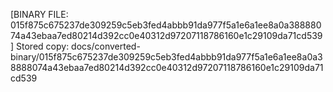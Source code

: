[BINARY FILE: 015f875c675237de309259c5eb3fed4abbb91da977f5a1e6a1ee8a0a38888074a43ebaa7ed80214d392cc0e40312d97207118786160e1c29109da71cd539]
Stored copy: docs/converted-binary/015f875c675237de309259c5eb3fed4abbb91da977f5a1e6a1ee8a0a38888074a43ebaa7ed80214d392cc0e40312d97207118786160e1c29109da71cd539

